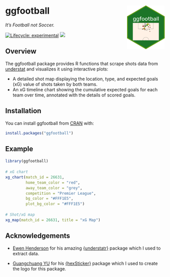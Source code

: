 
<!-- README.md is generated from README.Rmd. Please edit that file -->

# ggfootball <img src="inst/figures/logo.png" align="right" height="138"/>

*It’s Football not Soccer.*

<!-- badges: start -->

[![Lifecycle:
experimental](https://img.shields.io/badge/lifecycle-experimental-orange.svg)](https://lifecycle.r-lib.org/articles/stages.html#experimental)
[![](https://cranlogs.r-pkg.org/badges/grand-total/ggfootball)](https://cran.r-project.org/package=ggfootball)

<!-- badges: end -->

## Overview

The ggfootball package provides R functions that scrape shots data from
[understat](https://understat.com/) and visualizes it using interactive
plots:

- A detailed shot map displaying the location, type, and expected goals
  (xG) value of shots taken by both teams.
- An xG timeline chart showing the cumulative expected goals for each
  team over time, annotated with the details of scored goals.

## Installation

You can install ggfootball from
[CRAN](https://cran.r-project.org/package=ggfootball) with:

``` r
install.packages("ggfootball")
```

## Example

``` r
library(ggfootball)

# xG chart
xg_chart(match_id = 26631, 
         home_team_color = "red", 
         away_team_color = "grey", 
         competition = "Premier League",
         bg_color = "#FFF1E5",
         plot_bg_color = "#FFF1E5")

# Shot/xG map
xg_map(match_id = 26631, title = "xG Map")
```

## Acknowledgements

- [Ewen Henderson](https://ewen.io/) for his amazing
  [{understatr}](https://ewenme.github.io/understatr/) package which I
  used to extract data.

- [Guangchuang YU](https://yulab-smu.top/) for his
  [{hexSticker}](https://github.com/GuangchuangYu/hexSticker) package
  which I used to create the logo for this package.
